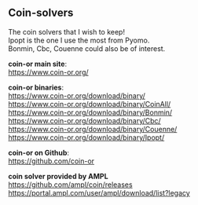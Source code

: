 ## Coin-solvers
The coin solvers that I wish to keep!     
Ipopt is the one I use the most from Pyomo.     
Bonmin, Cbc, Couenne could also be of interest.
   
**coin-or main site**:     
https://www.coin-or.org/     

**coin-or binaries**:     
https://www.coin-or.org/download/binary/     
https://www.coin-or.org/download/binary/CoinAll/     
https://www.coin-or.org/download/binary/Bonmin/     
https://www.coin-or.org/download/binary/Cbc/     
https://www.coin-or.org/download/binary/Couenne/     
https://www.coin-or.org/download/binary/Ipopt/
    
**coin-or on Github**:     
https://github.com/coin-or     
        
**coin solver provided by AMPL**       
https://github.com/ampl/coin/releases        
https://portal.ampl.com/user/ampl/download/list?legacy
